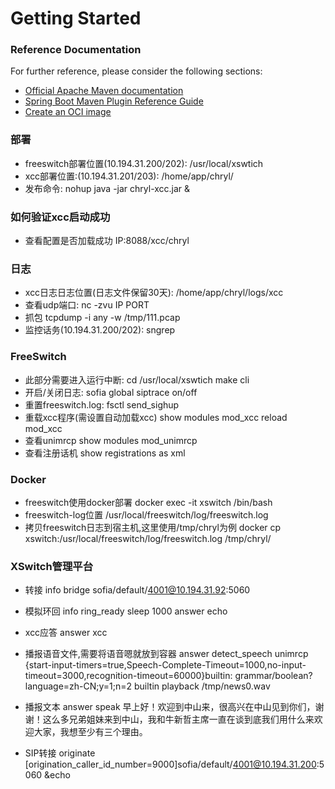 # Getting Started

### Reference Documentation

For further reference, please consider the following sections:

* [Official Apache Maven documentation](https://maven.apache.org/guides/index.html)
* [Spring Boot Maven Plugin Reference Guide](https://docs.spring.io/spring-boot/docs/2.7.8/maven-plugin/reference/html/)
* [Create an OCI image](https://docs.spring.io/spring-boot/docs/2.7.8/maven-plugin/reference/html/#build-image)

### 部署 ###

* freeswitch部署位置(10.194.31.200/202):
  /usr/local/xswtich
* xcc部署位置:(10.194.31.201/203):
  /home/app/chryl/
* 发布命令:
  nohup java -jar chryl-xcc.jar &

### 如何验证xcc启动成功 ###
* 查看配置是否加载成功
  IP:8088/xcc/chryl

### 日志 ###

* xcc日志日志位置(日志文件保留30天):
  /home/app/chryl/logs/xcc
* 查看udp端口:
  nc -zvu IP PORT
* 抓包
  tcpdump -i any -w /tmp/111.pcap
* 监控话务(10.194.31.200/202):
  sngrep

### FreeSwitch ###

* 此部分需要进入运行中断:
  cd /usr/local/xswtich
  make cli
* 开启/关闭日志:
  sofia global siptrace on/off
* 重置freeswitch.log:
  fsctl send_sighup
* 重载xcc程序(需设置自动加载xcc)
  show modules mod_xcc
  reload mod_xcc
* 查看unimrcp
  show modules mod_unimrcp
* 查看注册话机
  show registrations as xml

### Docker ###

* freeswitch使用docker部署
  docker exec -it xswitch /bin/bash
* freeswitch-log位置
  /usr/local/freeswitch/log/freeswitch.log
* 拷贝freeswitch日志到宿主机,这里使用/tmp/chryl为例
  docker cp xswitch:/usr/local/freeswitch/log/freeswitch.log /tmp/chryl/

### XSwitch管理平台 ###

* 转接
  info
  bridge sofia/default/4001@10.194.31.92:5060

* 模拟环回
  info
  ring_ready
  sleep 1000
  answer
  echo


* xcc应答
  answer
  xcc

* 播报语音文件,需要将语音嗯就放到容器
  answer
  detect_speech unimrcp
  {start-input-timers=true,Speech-Complete-Timeout=1000,no-input-timeout=3000,recognition-timeout=60000}builtin:
  grammar/boolean?language=zh-CN;y=1;n=2 builtin
  playback /tmp/news0.wav

* 播报文本
  answer
  speak 早上好！欢迎到中山来，很高兴在中山见到你们，谢谢！这么多兄弟姐妹来到中山，我和牛新哲主席一直在谈到底我们用什么来欢迎大家，我想至少有三个理由。

* SIP转接
  originate [origination_caller_id_number=9000]sofia/default/4001@10.194.31.200:5060 &echo

